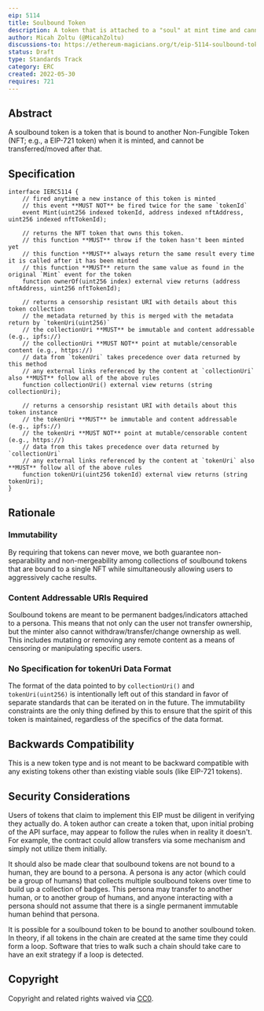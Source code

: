 ```yaml
---
eip: 5114
title: Soulbound Token
description: A token that is attached to a "soul" at mint time and cannot be transferred after that.
author: Micah Zoltu (@MicahZoltu)
discussions-to: https://ethereum-magicians.org/t/eip-5114-soulbound-token/9417
status: Draft
type: Standards Track
category: ERC
created: 2022-05-30
requires: 721
---
```


## Abstract
A soulbound token is a token that is bound to another Non-Fungible Token (NFT; e.g., a EIP-721 token) when it is minted, and cannot be transferred/moved after that.

## Specification
```solidity
interface IERC5114 {
	// fired anytime a new instance of this token is minted
	// this event **MUST NOT** be fired twice for the same `tokenId`
	event Mint(uint256 indexed tokenId, address indexed nftAddress, uint256 indexed nftTokenId);

	// returns the NFT token that owns this token.
	// this function **MUST** throw if the token hasn't been minted yet
	// this function **MUST** always return the same result every time it is called after it has been minted
	// this function **MUST** return the same value as found in the original `Mint` event for the token
	function ownerOf(uint256 index) external view returns (address nftAddress, uint256 nftTokenId);
	
	// returns a censorship resistant URI with details about this token collection
	// the metadata returned by this is merged with the metadata return by `tokenUri(uint256)`
	// the collectionUri **MUST** be immutable and content addressable (e.g., ipfs://)
	// the collectionUri **MUST NOT** point at mutable/censorable content (e.g., https://)
	// data from `tokenUri` takes precedence over data returned by this method
	// any external links referenced by the content at `collectionUri` also **MUST** follow all of the above rules
	function collectionUri() external view returns (string collectionUri);
	
	// returns a censorship resistant URI with details about this token instance
	// the tokenUri **MUST** be immutable and content addressable (e.g., ipfs://)
	// the tokenUri **MUST NOT** point at mutable/censorable content (e.g., https://)
	// data from this takes precedence over data returned by `collectionUri`
	// any external links referenced by the content at `tokenUri` also **MUST** follow all of the above rules
	function tokenUri(uint256 tokenId) external view returns (string tokenUri);
}
```

## Rationale
### Immutability
By requiring that tokens can never move, we both guarantee non-separability and non-mergeability among collections of soulbound tokens that are bound to a single NFT while simultaneously allowing users to aggressively cache results.
### Content Addressable URIs Required
Soulbound tokens are meant to be permanent badges/indicators attached to a persona.
This means that not only can the user not transfer ownership, but the minter also cannot withdraw/transfer/change ownership as well.
This includes mutating or removing any remote content as a means of censoring or manipulating specific users.
### No Specification for tokenUri Data Format
The format of the data pointed to by `collectionUri()` and `tokenUri(uint256)` is intentionally left out of this standard in favor of separate standards that can be iterated on in the future.
The immutability constraints are the only thing defined by this to ensure that the spirit of this token is maintained, regardless of the specifics of the data format.

## Backwards Compatibility
This is a new token type and is not meant to be backward compatible with any existing tokens other than existing viable souls (like EIP-721 tokens).

## Security Considerations
Users of tokens that claim to implement this EIP must be diligent in verifying they actually do.
A token author can create a token that, upon initial probing of the API surface, may appear to follow the rules when in reality it doesn't.
For example, the contract could allow transfers via some mechanism and simply not utilize them initially.

It should also be made clear that soulbound tokens are not bound to a human, they are bound to a persona.
A persona is any actor (which could be a group of humans) that collects multiple soulbound tokens over time to build up a collection of badges.
This persona may transfer to another human, or to another group of humans, and anyone interacting with a persona should not assume that there is a single permanent immutable human behind that persona.

It is possible for a soulbound token to be bound to another soulbound token.
In theory, if all tokens in the chain are created at the same time they could form a loop.
Software that tries to walk such a chain should take care to have an exit strategy if a loop is detected.

## Copyright
Copyright and related rights waived via [CC0](../LICENSE.md).
